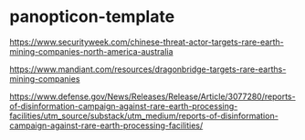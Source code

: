 # panopticon-template

https://www.securityweek.com/chinese-threat-actor-targets-rare-earth-mining-companies-north-america-australia

https://www.mandiant.com/resources/dragonbridge-targets-rare-earths-mining-companies

https://www.defense.gov/News/Releases/Release/Article/3077280/reports-of-disinformation-campaign-against-rare-earth-processing-facilities/utm_source/substack/utm_medium/reports-of-disinformation-campaign-against-rare-earth-processing-facilities/
